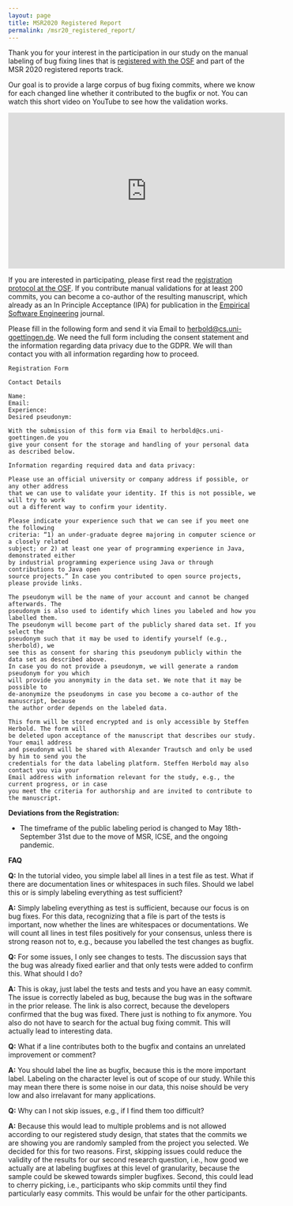 ```yaml
---
layout: page
title: MSR2020 Registered Report
permalink: /msr20_registered_report/
---
```


Thank you for your interest in the participation in our study on the manual labeling
of bug fixing lines that is [registered with the OSF](https://osf.io/acnwk) and part
of the MSR 2020 registered reports track. 

Our goal is to provide a large corpus of bug fixing commits, where we know for each
changed line whether it contributed to the bugfix or not. You can watch this short
video on YouTube to see how the validation works. 

<center><iframe width="560" height="315" src="https://www.youtube.com/embed/VWvDlq4lQC0" frameborder="0" allow="accelerometer; autoplay; encrypted-media; gyroscope; picture-in-picture" allowfullscreen></iframe></center>

If you are interested in participating, please first read the [registration protocol 
at the OSF](https://osf.io/acnwk). If you contribute manual validations for at least 200 commits, you can
become a co-author of the resulting manuscript, which already as an In Principle
Acceptance (IPA) for publication in the
[Empirical Software Engineering](https://www.springer.com/journal/10664) journal. 


Please fill in the following form and send it via Email to herbold@cs.uni-goettingen.de.
We need the full form including the consent statement and the information regarding data
privacy due to the GDPR. We will than contact you with all information regarding how to proceed. 

```
Registration Form

Contact Details

Name:
Email: 
Experience: 
Desired pseudonym: 

With the submission of this form via Email to herbold@cs.uni-goettingen.de you
give your consent for the storage and handling of your personal data as described below. 

Information regarding required data and data privacy:

Please use an official university or company address if possible, or any other address
that we can use to validate your identity. If this is not possible, we will try to work
out a different way to confirm your identity.

Please indicate your experience such that we can see if you meet one the following
criteria: “1) an under-graduate degree majoring in computer science or a closely related
subject; or 2) at least one year of programming experience in Java, demonstrated either
by industrial programming experience using Java or through contributions to Java open
source projects.” In case you contributed to open source projects, please provide links. 

The pseudonym will be the name of your account and cannot be changed afterwards. The 
pseudonym is also used to identify which lines you labeled and how you labelled them. 
The pseudonym will become part of the publicly shared data set. If you select the
pseudonym such that it may be used to identify yourself (e.g., sherbold), we
see this as consent for sharing this pseudonym publicly within the data set as described above. 
In case you do not provide a pseudonym, we will generate a random pseudonym for you which 
will provide you anonymity in the data set. We note that it may be possible to
de-anonymize the pseudonyms in case you become a co-author of the manuscript, because 
the author order depends on the labeled data. 

This form will be stored encrypted and is only accessible by Steffen Herbold. The form will
be deleted upon acceptance of the manuscript that describes our study. Your email address
and pseudonym will be shared with Alexander Trautsch and only be used by him to send you the
credentials for the data labeling platform. Steffen Herbold may also contact you via your
Email address with information relevant for the study, e.g., the current progress, or in case
you meet the criteria for authorship and are invited to contribute to the manuscript. 
```

**Deviations from the Registration:**

- The timeframe of the public labeling period is changed to May 18th-September 31st due to the move of MSR, ICSE, and the ongoing pandemic. 

**FAQ**

**Q:** In the tutorial video, you simple label all lines in a test file as test. What if there are documentation lines or whitespaces in such files. Should we label this or is simply labeling everything as test sufficient?

**A:** Simply labeling everything as test is sufficient, because our focus is on bug fixes. For this data, recognizing that a file is part of the tests is important, now whether the lines are whitespaces or documentations. We will count all lines in test files positively for your consensus, unless there is strong reason not to, e.g., because you labelled the test changes as bugfix. 

**Q:** For some issues, I only see changes to tests. The discussion says that the bug was already fixed earlier and that only tests were added to confirm this. What should I do?

**A:** This is okay, just label the tests and tests and you have an easy commit. The issue is correctly labeled as bug, because the bug was in the software in the prior release. The link is also correct, because the developers confirmed that the bug was fixed. There just is nothing to fix anymore. You also do not have to search for the actual bug fixing commit. This will actually lead to interesting data. 

**Q:** What if a line contributes both to the bugfix and contains an unrelated improvement or comment?

**A:** You should label the line as bugfix, because this is the more important label. Labeling on the character level is out of scope of our study. While this may mean there there is some noise in our data, this noise should be very low and also irrelavant for many applications. 

**Q:** Why can I not skip issues, e.g., if I find them too difficult?

**A:** Because this would lead to multiple problems and is not allowed according to our registered study design, that states that the commits we are showing you are randomly sampled from the project you selected. We decided for this for two reasons. First, skipping issues could reduce the validity of the results for our second research question, i.e., how good we actually are at labeling bugfixes at this level of granularity, because the sample could be skewed towards simpler bugfixes. Second, this could lead to cherry picking, i.e., participants who skip commits until they find particularly easy commits. This would be unfair for the other participants. 
